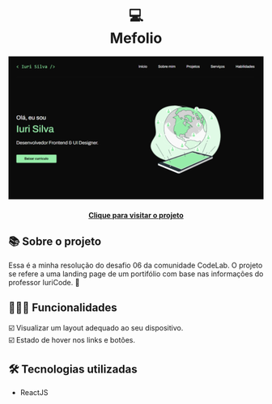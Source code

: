 <h1 align="center">
  💻<br>Mefolio
</h1>

<div align="center">
  <img src="./src/assets/design/design-preview.png" alt="Imagem do desafio Mefolio" />
</div>

<h4 align="center"><a href="https://mefolio-478fde.netlify.app/">Clique para visitar o projeto</a></h4>

## 📚 Sobre o projeto

Essa é a minha resolução do desafio 06 da comunidade CodeLab. O projeto se refere a uma landing page de um portifólio com base nas informações do professor IuriCode. 🚀

## 🧑🏽‍💻 Funcionalidades

☑️ Visualizar um layout adequado ao seu dispositivo.<br> 
☑️ Estado de hover nos links e botões.

## 🛠️ Tecnologias utilizadas

- ReactJS
